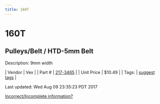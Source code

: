 ```yaml
---
title: 160T
---
```


# 160T
## Pulleys/Belt / HTD-5mm Belt
Description: 	9mm width 

| Vendor | Vex | 
| Part # | [217-3465](http://www.vexrobotics.com/vexpro/motion/belts-and-pulleys/htdbelts9.html) | 
| Unit Price | $10.49 | 
| Tags: | [suggest tags](https://docs.google.com/forms/d/e/1FAIpQLSeWyY8v3RgOty-MyWmh9U0iivNYN_molChYyS-0U-o-kOAv_g/viewform) | 

Last updated: Wed Aug 09 23:35:23 PDT 2017

 [Incorrect/Incomplete information?](https://docs.google.com/forms/d/e/1FAIpQLSeWyY8v3RgOty-MyWmh9U0iivNYN_molChYyS-0U-o-kOAv_g/viewform)